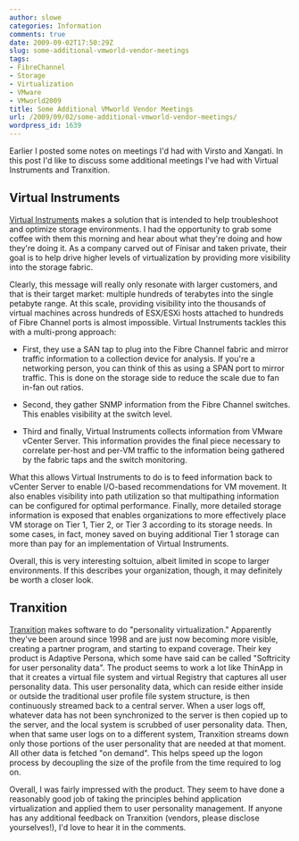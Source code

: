 ```yaml
---
author: slowe
categories: Information
comments: true
date: 2009-09-02T17:50:29Z
slug: some-additional-vmworld-vendor-meetings
tags:
- FibreChannel
- Storage
- Virtualization
- VMware
- VMworld2009
title: Some Additional VMworld Vendor Meetings
url: /2009/09/02/some-additional-vmworld-vendor-meetings/
wordpress_id: 1639
---
```


Earlier I posted some notes on meetings I'd had with Virsto and Xangati. In this post I'd like to discuss some additional meetings I've had with Virtual Instruments and Tranxition.

## Virtual Instruments

[Virtual Instruments](http://www.virtualinstruments.com/) makes a solution that is intended to help troubleshoot and optimize storage environments. I had the opportunity to grab some coffee with them this morning and hear about what they're doing and how they're doing it. As a company carved out of Finisar and taken private, their goal is to help drive higher levels of virtualization by providing more visibility into the storage fabric.

Clearly, this message will really only resonate with larger customers, and that is their target market: multiple hundreds of terabytes into the single petabyte range. At this scale, providing visibility into the thousands of virtual machines across hundreds of ESX/ESXi hosts attached to hundreds of Fibre Channel ports is almost impossible. Virtual Instruments tackles this with a multi-prong approach:

* First, they use a SAN tap to plug into the Fibre Channel fabric and mirror traffic information to a collection device for analysis. If you're a networking person, you can think of this as using a SPAN port to mirror traffic. This is done on the storage side to reduce the scale due to fan in-fan out ratios.

* Second, they gather SNMP information from the Fibre Channel switches. This enables visibility at the switch level.

* Third and finally, Virtual Instruments collects information from VMware vCenter Server. This information provides the final piece necessary to correlate per-host and per-VM traffic to the information being gathered by the fabric taps and the switch monitoring.

What this allows Virtual Instruments to do is to feed information back to vCenter Server to enable I/O-based recommendations for VM movement. It also enables visibility into path utilization so that multipathing information can be configured for optimal performance. Finally, more detailed storage information is exposed that enables organizations to more effectively place VM storage on Tier 1, Tier 2, or Tier 3 according to its storage needs. In some cases, in fact, money saved on buying additional Tier 1 storage can more than pay for an implementation of Virtual Instruments.

Overall, this is very interesting soltuion, albeit limited in scope to larger environments. If this describes your organization, though, it may definitely be worth a closer look.

## Tranxition

[Tranxition](http://www.tranxition.com/index.shtml) makes software to do "personality virtualization." Apparently they've been around since 1998 and are just now becoming more visible, creating a partner program, and starting to expand coverage. Their key product is Adaptive Persona, which some have said can be called "Softricity for user personality data". The product seems to work a lot like ThinApp in that it creates a virtual file system and virtual Registry that captures all user personality data. This user personality data, which can reside either inside or outside the traditional user profile file system structure, is then continuously streamed back to a central server. When a user logs off, whatever data has not been synchronized to the server is then copied up to the server, and the local system is scrubbed of user personality data. Then, when that same user logs on to a different system, Tranxition streams down only those portions of the user personality that are needed at that moment. All other data is fetched "on demand". This helps speed up the logon process by decoupling the size of the profile from the time required to log on.

Overall, I was fairly impressed with the product. They seem to have done a reasonably good job of taking the principles behind application virtualization and applied them to user personality management. If anyone has any additional feedback on Tranxition (vendors, please disclose yourselves!), I'd love to hear it in the comments.
